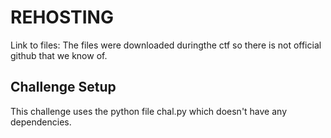 # REHOSTING

Link to files: The files were downloaded duringthe ctf so there is not official github that we know of.

## Challenge Setup
This challenge uses the python file chal.py which doesn't have any dependencies.